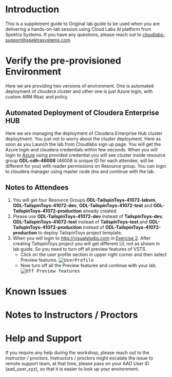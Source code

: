 # Introduction

This is a supplement guide to  Original lab guide to be used when you are delivering a hands-on-lab session using Cloud Labs AI platform from Spektra Systems. If you have any questions, please reach out to cloudlabs-support@spektrasystems.com

# Verify the pre-provisioned Environment

Here we are providing two versions of environment. One is automated deployment of cloudera cluster and other one is just Azure login, with custom ARM Rbac and policy.

## Automated Deployment of Cloudera Enterprise HUB

Here we are managing the deployment of Cloudera Enterprise Hub cluster deploytment. You just not to worry about the cluster deployment. Here as soon as you Launch the lab from Cloudlabs sign up page. You will get the Azure login and cloudera credentials within few seconds. When you will login to [Azure](https://portal.azure.com) using provided credential you will see cluster inside resource group **ODL-cdh-46008** (46008 is unique ID for each attendee, will be different for you) with reader permissions on Resource group. You can login to cloudera manager using master node dns and continue with the lab.


## Notes to Attendees

1. You will get four Resource Groups **ODL-TailspinToys-41072-labvm**, **ODL-TailspinToys-41072-dev**, **ODL-TailspinToys-41072-test** and **ODL-TailspinToys-41072-production** already created.
1. Please use **ODL-TailspinToys-41072-dev** instead of **TailspinToys-dev**, **ODL-TailspinToys-41072-test** instead of **TailspinToys-test** and **ODL-TailspinToys-41072-production** instead of **ODL-TailspinToys-41072-production** to deploy TailspinToys project template.
1. When you will login to http://visualstudio.com in [Exercise 2](https://github.com/Microsoft/MCW-Continuous-delivery-in-VSTS-and-Azure/blob/master/Hands-on%20lab/HOL%20step-by-step%20-%20Continuous%20delivery%20in%20VSTS%20and%20Azure.md#exercise-2-create-visual-studio-team-services-team-project-and-git-repository). After creating TailspinToys project you will get different UI, not as shown in lab guide. So you need to turn off all preview features of VSTS.
    - Click on the user profile section in upper right corner and then select Preview features.
      <kbd>![](images/1.jpg "UserProfile")</kbd>
    - Now turn off all the Preview features and continue with your lab.
      <kbd>![](images/2.jpg "Off Preview features")</kbd>
      

# Known Issues

# Notes to Instructors / Proctors


# Help and Support

If you require any help during the workshop, please reach out to the instructor / proctors. Instructors / proctors might escalate the issue to remote support team, at that time, please pass on your AAD User ID (aad_user_xyz), so that it is easier to look up your environment.
